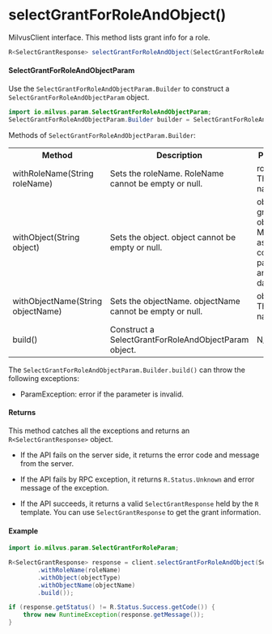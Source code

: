 # selectGrantForRoleAndObject()

MilvusClient interface. This method lists grant info for a role.

```java
R<SelectGrantResponse> selectGrantForRoleAndObject(SelectGrantForRoleAndObjectParam requestParam);
```

#### SelectGrantForRoleAndObjectParam

Use the `SelectGrantForRoleAndObjectParam.Builder` to construct a `SelectGrantForRoleAndObjectParam` object.

```java
import io.milvus.param.SelectGrantForRoleAndObjectParam;
SelectGrantForRoleAndObjectParam.Builder builder = SelectGrantForRoleAndObjectParam.newBuilder();
```

Methods of `SelectGrantForRoleAndObjectParam.Builder`:

<table>
    <tr>
        <th>Method</th>
        <th>Description</th>
        <th>Parameters</th>
    </tr>
    <tr>
        <td>withRoleName(String roleName)</td>
        <td>Sets the roleName. RoleName cannot be empty or null.</td>
        <td>roleName: The role name.</td>
    </tr>
    <tr>
        <td>withObject(String object)</td>
        <td>Sets the object. object cannot be empty or null.</td>
        <td>object: A granted object in Milvus, such as collection, partition, and database.</td>
    </tr>
    <tr>
        <td>withObjectName(String objectName)</td>
        <td>Sets the objectName. objectName cannot be empty or null.</td>
        <td>objectName: The object name.</td>
    </tr>
    <tr>
        <td>build()</td>
        <td>Construct a SelectGrantForRoleAndObjectParam object.</td>
        <td>N/A</td>
    </tr>
</table>

The `SelectGrantForRoleAndObjectParam.Builder.build()` can throw the following exceptions:

- ParamException: error if the parameter is invalid.

#### Returns

This method catches all the exceptions and returns an `R<SelectGrantResponse>` object.

- If the API fails on the server side, it returns the error code and message from the server.

- If the API fails by RPC exception, it returns `R.Status.Unknown` and error message of the exception.

- If the API succeeds, it returns a valid `SelectGrantResponse` held by the `R` template. You can use `SelectGrantResponse` to get the grant information.

#### Example

```java
import io.milvus.param.SelectGrantForRoleParam;

R<SelectGrantResponse> response = client.selectGrantForRoleAndObject(SelectGrantForRoleAndObjectParam.newBuilder()
        .withRoleName(roleName)
        .withObject(objectType)
        .withObjectName(objectName)
        .build());

if (response.getStatus() != R.Status.Success.getCode()) {
    throw new RuntimeException(response.getMessage());
}
```

